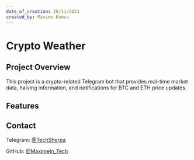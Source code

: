 ```yaml
---
date_of_creation: 28/11/2023
created_by: Maxime Hamou
---
```


# Crypto Weather

## Project Overview

This project is a crypto-related Telegram bot that provides real-time market data, halving information, and notifications for BTC and ETH price updates.

## Features

## Contact

Telegram: [@TechSherpa](https://t.me/TechSherpa)

GitHub: [@MaximeIn_Tech](https://github.com/MaximeIn-Tech)
